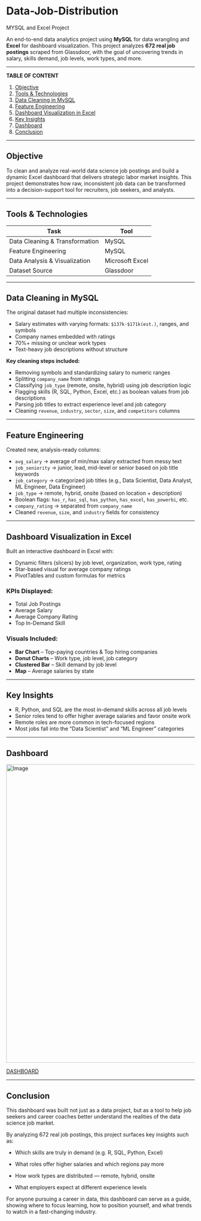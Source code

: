 # Data-Job-Distribution
MYSQL and Excel Project

An end-to-end data analytics project using **MySQL** for data wrangling and **Excel** for dashboard visualization. This project analyzes **672 real job postings** scraped from Glassdoor, with the goal of uncovering trends in salary, skills demand, job levels, work types, and more.

---

**TABLE OF CONTENT**

1. [Objective](#Objective)
2. [Tools & Technologies](#Tools-&-Technologies)
3. [Data Cleaning in MySQL](#Data-Cleaning-in-MySQL)
4. [Feature Engineering](#Feature-Engineering)
5. [Dashboard Visualization in Excel](#Dashboard-Visualization-in-Excel)
6. [Key Insights](#Key-Insights)
7. [Dashboard](#Dashboard)
8. [Conclusion](#Conclusion)

---

##  Objective

To clean and analyze real-world data science job postings and build a dynamic Excel dashboard that delivers strategic labor market insights. This project demonstrates how raw, inconsistent job data can be transformed into a decision-support tool for recruiters, job seekers, and analysts.

---

## Tools & Technologies

| Task                         | Tool            |
|------------------------------|------------------|
| Data Cleaning & Transformation | MySQL            |
| Feature Engineering           | MySQL            |
| Data Analysis & Visualization | Microsoft Excel  |
| Dataset Source                | Glassdoor         |

---

##  Data Cleaning in MySQL 

The original dataset had multiple inconsistencies:
- Salary estimates with varying formats: `$137k-$171k(est.)`, ranges, and symbols
- Company names embedded with ratings
- 70%+ missing or unclear work types
- Text-heavy job descriptions without structure

**Key cleaning steps included:**
- Removing symbols and standardizing salary to numeric ranges
- Splitting `company_name` from ratings
- Classifying `job_type` (remote, onsite, hybrid) using job description logic
- Flagging skills (R, SQL, Python, Excel, etc.) as boolean values from job descriptions
- Parsing job titles to extract experience level and job category
- Cleaning `revenue`, `industry`, `sector`, `size`, and `competitors` columns

---

##  Feature Engineering

Created new, analysis-ready columns:
- `avg_salary` → average of min/max salary extracted from messy text
- `job_seniority` → junior, lead, mid-level or senior based on job title keywords
- `job_category` → categorized job titles (e.g., Data Scientist, Data Analyst, ML Engineer, Data Engineer)
- `job_type` → remote, hybrid, onsite (based on location + description)
- Boolean flags: `has_r`, `has_sql`, `has_python`, `has_excel`, `has_powerbi`, etc.
- `company_rating` → separated from `company_name`
- Cleaned `revenue`, `size`, and `industry` fields for consistency

---

##  Dashboard Visualization in Excel

Built an interactive dashboard in Excel with:
- Dynamic filters (slicers) by job level, organization, work type, rating
- Star-based visual for average company ratings
- PivotTables and custom formulas for metrics

###  KPIs Displayed:
- Total Job Postings  
- Average Salary  
- Average Company Rating  
- Top In-Demand Skill

###  Visuals Included:
- **Bar Chart** – Top-paying countries & Top hiring companies  
- **Donut Charts** – Work type, job level, job category  
- **Clustered Bar** – Skill demand by job level  
- **Map** – Average salaries by state

---

##  Key Insights

- R, Python, and SQL are the most in-demand skills across all job levels  
- Senior roles tend to offer higher average salaries and favor onsite work  
- Remote roles are more common in tech-focused regions  
- Most jobs fall into the “Data Scientist” and “ML Engineer” categories

---

##  Dashboard

<img width="797" alt="Image" src="https://github.com/user-attachments/assets/bd17bdba-d6c6-409e-944f-03d0474e6e57" />

[DASHBOARD](https://1drv.ms/x/c/5229c7255eb7350e/EYXoIfAQo0tFiPnbSmSqcgwBKPb-9lO2ARZ3LghXggRW3w)

---

## Conclusion

This dashboard was built not just as a data project, but as a tool to help job seekers and career coaches better understand the realities of the data science job market.

By analyzing 672 real job postings, this project surfaces key insights such as:

- Which skills are truly in demand (e.g. R, SQL, Python, Excel)

- What roles offer higher salaries and which regions pay more

- How work types are distributed — remote, hybrid, onsite

- What employers expect at different experience levels

For anyone pursuing a career in data, this dashboard can serve as a guide, showing where to focus learning, how to position yourself, and what trends to watch in a fast-changing industry.

